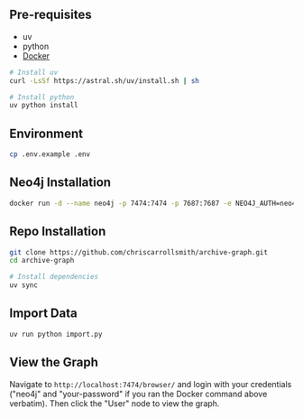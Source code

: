 ## Pre-requisites

- uv
- python
- [Docker](https://www.docker.com/)

```bash
# Install uv
curl -LsSf https://astral.sh/uv/install.sh | sh

# Install python
uv python install
```

## Environment

```bash
cp .env.example .env
```

## Neo4j Installation

```bash
docker run -d --name neo4j -p 7474:7474 -p 7687:7687 -e NEO4J_AUTH=neo4j/your-password -v neo4j-data:/data neo4j:latest
```

## Repo Installation

```bash
git clone https://github.com/chriscarrollsmith/archive-graph.git
cd archive-graph

# Install dependencies
uv sync
```

## Import Data

```bash
uv run python import.py
```

## View the Graph

Navigate to `http://localhost:7474/browser/` and login with your credentials ("neo4j" and "your-password" if you ran the Docker command above verbatim). Then click the "User" node to view the graph.

